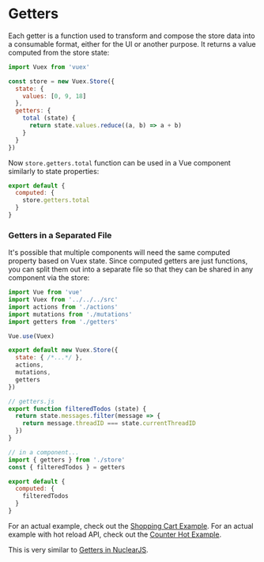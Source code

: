 # Getters

Each getter is a function used to transform and compose the store data into a consumable format, either for the UI or another purpose. It returns a value computed from the store state:

``` js
import Vuex from 'vuex'

const store = new Vuex.Store({
  state: {
    values: [0, 9, 18]
  },
  getters: {
    total (state) {
      return state.values.reduce((a, b) => a + b)
    }
  }
})
```

Now `store.getters.total` function can be used in a Vue component similarly to state properties:

``` js
export default {
  computed: {
    store.getters.total
  }
}
```

### Getters in a Separated File

It's possible that multiple components will need the same computed property based on Vuex state. Since computed getters are just functions, you can split them out into a separate file so that they can be shared in any component via the store:

``` js
import Vue from 'vue'
import Vuex from '../../../src'
import actions from './actions'
import mutations from './mutations'
import getters from './getters'

Vue.use(Vuex)

export default new Vuex.Store({
  state: { /*...*/ },
  actions,
  mutations,
  getters
})
```

``` js
// getters.js
export function filteredTodos (state) {
  return state.messages.filter(message => {
    return message.threadID === state.currentThreadID
  })
}
```

``` js
// in a component...
import { getters } from './store'
const { filteredTodos } = getters

export default {
  computed: {
    filteredTodos
  }
}
```

For an actual example, check out the [Shopping Cart Example](https://github.com/vuejs/vuex/tree/master/examples/shopping-cart).
For an actual example with hot reload API, check out the [Counter Hot Example](https://github.com/vuejs/vuex/tree/master/examples/counter-hot).


This is very similar to [Getters in NuclearJS](https://optimizely.github.io/nuclear-js/docs/04-getters.html).
